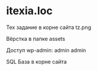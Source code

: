 # itexia.loc
Тех задание в корне сайта tz.png

Вёрстка в папке assets

Доступ wp-admin: admin admin

SQL База в корне сайта
